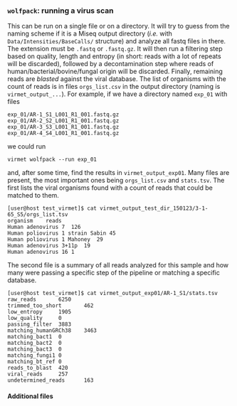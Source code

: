 ### `wolfpack`: running a virus scan

This can be run on a single file or on a directory. It will try to guess from
the naming scheme if it is a Miseq output directory (_i.e._ with
`Data/Intensities/BaseCalls/` structure) and analyze all fastq files in there.
The extension must be `.fastq` or `.fastq.gz`. It will then run a filtering
step based on quality, length and entropy (in short: reads with a lot of
repeats will be discarded), followed by a decontamination step where reads
of human/bacterial/bovine/fungal origin will be discarded. Finally, remaining
reads are _blasted_ against the viral database. The list of organisms with the
count of reads is in files `orgs_list.csv` in the output directory
(naming is `virmet_output_...`). For example, if we have a directory named
`exp_01` with files

    exp_01/AR-1_S1_L001_R1_001.fastq.gz
    exp_01/AR-2_S2_L001_R1_001.fastq.gz
    exp_01/AR-3_S3_L001_R1_001.fastq.gz
    exp_01/AR-4_S4_L001_R1_001.fastq.gz

we could run

    virmet wolfpack --run exp_01

and, after some time, find the results in `virmet_output_exp01`. Many files are
present, the most important ones being `orgs_list.csv` and `stats.tsv`. The
first lists the viral organisms found with a count of reads that could be
matched to them.

    [user@host test_virmet]$ cat virmet_output_test_dir_150123/3-1-65_S5/orgs_list.tsv
    organism	reads
    Human adenovirus 7	126
    Human poliovirus 1 strain Sabin	45
    Human poliovirus 1 Mahoney	29
    Human adenovirus 3+11p	19
    Human adenovirus 16	1

The second file is a summary of all reads analyzed for this sample and how many
were passing a specific step of the pipeline or matching a specific database.

    [user@host test_virmet]$ cat virmet_output_exp01/AR-1_S1/stats.tsv
    raw_reads       6250
    trimmed_too_short       462
    low_entropy     1905
    low_quality     0
    passing_filter  3883
    matching_humanGRCh38    3463
    matching_bact1  0
    matching_bact2  0
    matching_bact3  0
    matching_fungi1 0
    matching_bt_ref 0
    reads_to_blast  420
    viral_reads     257
    undetermined_reads      163


#### Additional files
